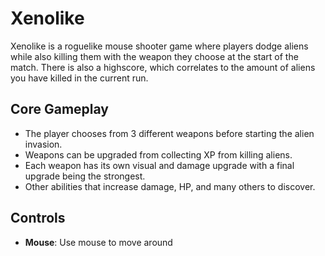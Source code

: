 # Xenolike

Xenolike is a roguelike mouse shooter game where players dodge aliens while also killing them with the weapon they choose at the start of the match. There is also a highscore, which correlates to the amount of aliens you have killed in the current run.

## Core Gameplay
- The player chooses from 3 different weapons before starting the alien invasion.
- Weapons can be upgraded from collecting XP from killing aliens.
- Each weapon has its own visual and damage upgrade with a final upgrade being the strongest.
- Other abilities that increase damage, HP, and many others to discover.

## Controls
- **Mouse**: Use mouse to move around
